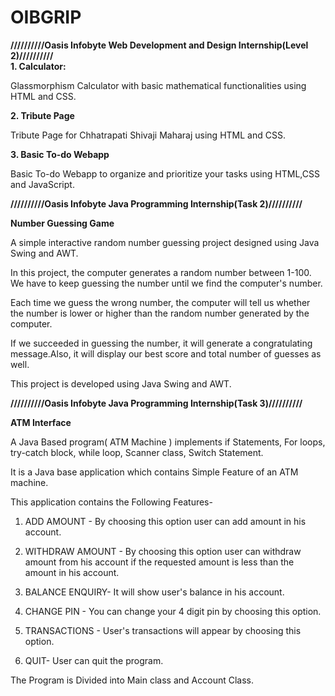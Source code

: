 # OIBGRIP
**//////////Oasis Infobyte Web Development and Design Internship(Level 2)//////////**                                                                                          
**1. Calculator:**

Glassmorphism Calculator with basic mathematical functionalities using HTML and CSS.

**2. Tribute Page**

Tribute Page for Chhatrapati Shivaji Maharaj using HTML and CSS.

**3. Basic To-do Webapp**

Basic To-do Webapp to organize and prioritize your tasks using HTML,CSS and JavaScript.

**//////////Oasis Infobyte Java Programming Internship(Task 2)//////////**

**Number Guessing Game**

A simple interactive random number guessing project designed using Java Swing and AWT.

In this project, the computer generates a random number between 1-100. We have to keep guessing the number until we find the computer's number. 

Each time we guess the wrong number, the computer will tell us whether the number is lower or higher than the random number generated by the computer.

If we succeeded in guessing the number, it will generate a congratulating message.Also, it will display our best score and total number of guesses as well.

This project is developed using Java Swing and AWT.

**//////////Oasis Infobyte Java Programming Internship(Task 3)//////////**

**ATM Interface**

A Java Based program( ATM Machine ) implements if Statements, For loops, try-catch block, while loop, Scanner class, Switch Statement.

It is a Java base application which contains Simple Feature of an ATM machine.

This application contains the Following Features-

1. ADD AMOUNT - By choosing this option user can add amount in his account.

2. WITHDRAW AMOUNT - By choosing this option user can withdraw amount from his account if the requested amount is less than the amount in his account.

3. BALANCE ENQUIRY- It will show user's balance in his account.

4. CHANGE PIN - You can change your 4 digit pin by choosing this option. 

5. TRANSACTIONS - User's transactions will appear by choosing this option.

6. QUIT- User can quit the program.

The Program is Divided into Main class and Account Class.
